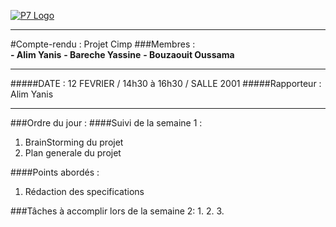 [![P7 Logo](http://www.ciup.fr/wp-content/uploads/2013/10/Universit%C3%A9-Paris-Diderot.jpg "P7 Logo")](http://www.ciup.fr/wp-content/uploads/2013/10/Universit%C3%A9-Paris-Diderot.jpg "P7 Logo")

------------


#Compte-rendu  : Projet Cimp
###Membres :  
**- Alim Yanis**
**- Bareche Yassine**
**- Bouzaouit Oussama**

------------


#####DATE : 12 FEVRIER / 14h30 à 16h30 / SALLE 2001
#####Rapporteur : Alim Yanis

------------


###Ordre du jour :
####Suivi de la semaine 1  : 
1. BrainStorming du projet
2. Plan generale du projet

####Points abordés  : 
1. Rédaction des specifications


###Tâches à accomplir lors de la semaine 2:
1. 
2. 
3. 
 

